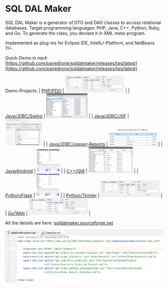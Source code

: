 # SQL DAL Maker
SQL DAL Maker is a generator of DTO and DAO classes to access relational databases. Target programming languages: PHP, Java, C++, Python, Ruby, and Go. To generate the class, you declare it in XML meta-program.

Implemented as plug-ins for Eclipse IDE, IntelliJ-Platform, and NetBeans 11+.

Quick-Demo in mp4: [https://github.com/panedrone/sqldalmaker/releases/tag/latest](https://github.com/panedrone/sqldalmaker/releases/tag/latest)

Demo-Projects:
| [PHP/PDO](https://github.com/panedrone/sdm_demo_php_todolist) | ![demo-web-todo-list.png](img/demo-web-todo-list.png) |
| [Java/JDBC/Swing](https://github.com/panedrone/sdm_demo_swing_thesaurus) | ![demo-swing-1.png](img/demo-swing-1.png) |
| [Java/JDBC/JSF](https://github.com/panedrone/sdm_demo_jsf_todolist) | ![demo-jsf-1.png](img/demo-jsf-1.png) |
| [Java/JDBC/Jasper-Reports](https://github.com/panedrone/sdm_demo_jasper_reports_northwindEF) | ![demo-jasperreports.png](img/demo-jasperreports.png) |
| [Java/Android](https://github.com/panedrone/sdm_demo_android_thesaurus) | ![demo-android.png](img/demo-android.png) |
| [C++/Qt6](https://github.com/panedrone/sdm_demo_qt6_thesaurus) | ![demo-qt.png](img/demo-qt.png) |
| [Python/Flask](https://github.com/panedrone/sdm_demo_python_flask_todolist) | ![demo-android.png](img/demo-android.png) |
| [Python/Tkinter](https://github.com/panedrone/sdm_demo_python_tkinter_github_stat) | ![demo-web-todo-list.png](img/demo-web-todo-list.png) |
| [Go/Web](https://github.com/panedrone/sdm_demo_go_todolist) | ![demo-web-todo-list.png](img/demo-web-todo-list.png) |

All the details are here: [sqldalmaker.sourceforge.net](sqldalmaker.sourceforge.net)

![SQL DAL Maker](sqldalmaker-idea.png)
